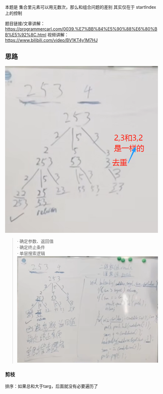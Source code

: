 本题是 集合里元素可以用无数次，那么和组合问题的差别 其实仅在于 startIndex上的控制

题目链接/文章讲解：https://programmercarl.com/0039.%E7%BB%84%E5%90%88%E6%80%BB%E5%92%8C.html 
视频讲解：https://www.bilibili.com/video/BV1KT4y1M7HJ 

## 思路
![img.png](img.png)

>· 确定参数、返回值  
> · 确定终止条件  
> · 单层搜索逻辑  
> ![img_1.png](img_1.png) 
### 剪枝
排序：如果总和大于targ，后面就没有必要遍历了
